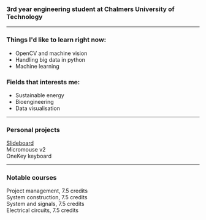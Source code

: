 ### 3rd year engineering student at Chalmers University of Technology

* * *

### Things I'd like to learn right now:
* OpenCV and machine vision
* Handling big data in python
* Machine learning

### Fields that interests me:
* Sustainable energy
* Bioengineering
* Data visualisation

* * *
### Personal projects

<dl>
<dt><a href="https://github.com/daahl/slideboard">Slideboard</a></dt>
<dt>Micromouse v2</dt>
<dt>OneKey keyboard</dt>
</dl>

* * *
### Notable courses
<dl>
<dt>Project management, 7.5 credits</dt>
<dt>System construction, 7.5 credits</dt>
<dt>System and signals, 7.5 credits</dt>
<dt>Electrical circuits, 7.5 credits</dt>
</dl>
